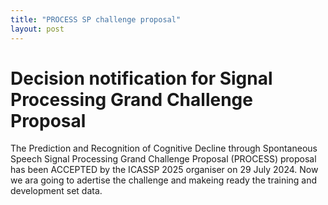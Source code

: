 ```yaml
---
title: "PROCESS SP challenge proposal"
layout: post
---
```


# Decision notification for Signal Processing Grand Challenge Proposal

The Prediction and Recognition of Cognitive Decline through Spontaneous Speech Signal Processing Grand Challenge Proposal (PROCESS) proposal has been ACCEPTED by the ICASSP 2025 organiser on 29 July 2024. Now we ara going to adertise the challenge and makeing ready the training and development set data.
 
